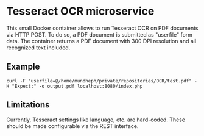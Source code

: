 # Tesseract OCR microservice
This small Docker container allows to run Tesseract OCR on PDF documents via HTTP POST.
To do so, a PDF document is submitted as "userfile" form data.
The container returns a PDF document with 300 DPI resolution and all recognized text included.

## Example
```
curl -F "userfile=@/home/mundheph/private/repositories/OCR/test.pdf" -H "Expect:" -o output.pdf localhost:8080/index.php
```

## Limitations
Currently, Tesseract settings like language, etc. are hard-coded. These should be made configurable via the REST interface.

